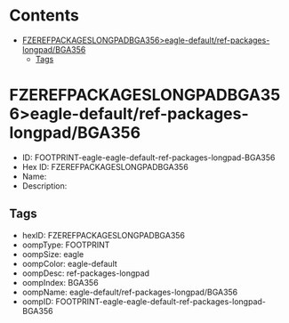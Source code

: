 



Contents
========

* [FZEREFPACKAGESLONGPADBGA356>eagle-default/ref-packages-longpad/BGA356](#fzerefpackageslongpadbga356eagle-defaultref-packages-longpadbga356)
	* [Tags](#tags)

# FZEREFPACKAGESLONGPADBGA356>eagle-default/ref-packages-longpad/BGA356

- ID: FOOTPRINT-eagle-eagle-default-ref-packages-longpad-BGA356
- Hex ID: FZEREFPACKAGESLONGPADBGA356
- Name: 
- Description: 

## Tags

- hexID: FZEREFPACKAGESLONGPADBGA356
- oompType: FOOTPRINT
- oompSize: eagle
- oompColor: eagle-default
- oompDesc: ref-packages-longpad
- oompIndex: BGA356
- oompName: eagle-default/ref-packages-longpad/BGA356
- oompID: FOOTPRINT-eagle-eagle-default-ref-packages-longpad-BGA356
